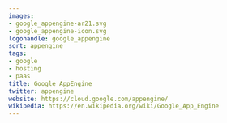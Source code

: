 ```yaml
---
images:
- google_appengine-ar21.svg
- google_appengine-icon.svg
logohandle: google_appengine
sort: appengine
tags:
- google
- hosting
- paas
title: Google AppEngine
twitter: appengine
website: https://cloud.google.com/appengine/
wikipedia: https://en.wikipedia.org/wiki/Google_App_Engine
---
```

